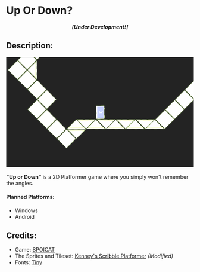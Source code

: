 # Up Or Down?
<p align="center"><i><b>[Under Development!]</b></i></p>

## Description:
![SCREENSHOT](https://raw.githubusercontent.com/SPOICAT/up-or-down/main/info/SS1.PNG)

**"Up or Down"** is a 2D Platformer game where you simply won't remember the angles.

#### Planned Platforms:
- Windows
- Android


## Credits:
- Game: [SPOICAT](https://github.com/SPOICAT)
- The Sprites and Tileset: [Kenney's Scribble Platformer](https://www.kenney.nl/assets/scribble-platformer) *(Modified)*
- Fonts: [Tiny](https://www.fontspace.com/tiny-font-f4800)
